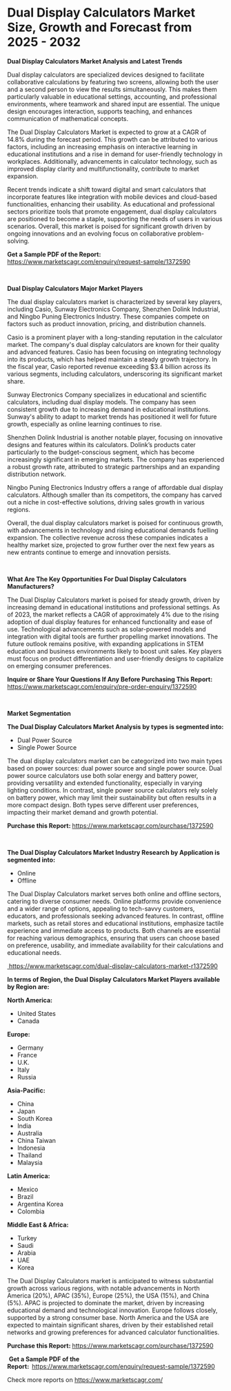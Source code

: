 <p><h1>Dual Display Calculators Market Size, Growth and Forecast from 2025 - 2032</h1></p><p><strong>Dual Display Calculators Market Analysis and Latest Trends</strong></p>
<p><p>Dual display calculators are specialized devices designed to facilitate collaborative calculations by featuring two screens, allowing both the user and a second person to view the results simultaneously. This makes them particularly valuable in educational settings, accounting, and professional environments, where teamwork and shared input are essential. The unique design encourages interaction, supports teaching, and enhances communication of mathematical concepts.</p><p>The Dual Display Calculators Market is expected to grow at a CAGR of 14.8% during the forecast period. This growth can be attributed to various factors, including an increasing emphasis on interactive learning in educational institutions and a rise in demand for user-friendly technology in workplaces. Additionally, advancements in calculator technology, such as improved display clarity and multifunctionality, contribute to market expansion. </p><p>Recent trends indicate a shift toward digital and smart calculators that incorporate features like integration with mobile devices and cloud-based functionalities, enhancing their usability. As educational and professional sectors prioritize tools that promote engagement, dual display calculators are positioned to become a staple, supporting the needs of users in various scenarios. Overall, this market is poised for significant growth driven by ongoing innovations and an evolving focus on collaborative problem-solving.</p></p>
<p><strong>Get a Sample PDF of the Report:&nbsp;</strong> <a href="https://www.marketscagr.com/enquiry/request-sample/1372590?utm_campaign=2754&utm_medium=2&utm_source=Github&utm_content=ia&utm_term=22032025&utm_id=dual-display-calculators">https://www.marketscagr.com/enquiry/request-sample/1372590</a></p>
<p>&nbsp;</p>
<p><strong>Dual Display Calculators Major Market Players</strong></p>
<p><p>The dual display calculators market is characterized by several key players, including Casio, Sunway Electronics Company, Shenzhen Dolink Industrial, and Ningbo Puning Electronics Industry. These companies compete on factors such as product innovation, pricing, and distribution channels.</p><p>Casio is a prominent player with a long-standing reputation in the calculator market. The company's dual display calculators are known for their quality and advanced features. Casio has been focusing on integrating technology into its products, which has helped maintain a steady growth trajectory. In the fiscal year, Casio reported revenue exceeding $3.4 billion across its various segments, including calculators, underscoring its significant market share.</p><p>Sunway Electronics Company specializes in educational and scientific calculators, including dual display models. The company has seen consistent growth due to increasing demand in educational institutions. Sunway's ability to adapt to market trends has positioned it well for future growth, especially as online learning continues to rise.</p><p>Shenzhen Dolink Industrial is another notable player, focusing on innovative designs and features within its calculators. Dolink’s products cater particularly to the budget-conscious segment, which has become increasingly significant in emerging markets. The company has experienced a robust growth rate, attributed to strategic partnerships and an expanding distribution network.</p><p>Ningbo Puning Electronics Industry offers a range of affordable dual display calculators. Although smaller than its competitors, the company has carved out a niche in cost-effective solutions, driving sales growth in various regions.</p><p>Overall, the dual display calculators market is poised for continuous growth, with advancements in technology and rising educational demands fuelling expansion. The collective revenue across these companies indicates a healthy market size, projected to grow further over the next few years as new entrants continue to emerge and innovation persists.</p></p>
<p>&nbsp;</p>
<p><strong>What Are The Key Opportunities For Dual Display Calculators Manufacturers?</strong></p>
<p><p>The Dual Display Calculators market is poised for steady growth, driven by increasing demand in educational institutions and professional settings. As of 2023, the market reflects a CAGR of approximately 4% due to the rising adoption of dual display features for enhanced functionality and ease of use. Technological advancements such as solar-powered models and integration with digital tools are further propelling market innovations. The future outlook remains positive, with expanding applications in STEM education and business environments likely to boost unit sales. Key players must focus on product differentiation and user-friendly designs to capitalize on emerging consumer preferences.</p></p>
<p><strong>Inquire or Share Your Questions If Any Before Purchasing This Report:</strong> <a href="https://www.marketscagr.com/enquiry/pre-order-enquiry/1372590?utm_campaign=2754&utm_medium=2&utm_source=Github&utm_content=ia&utm_term=22032025&utm_id=dual-display-calculators">https://www.marketscagr.com/enquiry/pre-order-enquiry/1372590</a></p>
<p>&nbsp;</p>
<p><strong>Market Segmentation</strong></p>
<p><strong>The Dual Display Calculators Market Analysis by types is segmented into:</strong></p>
<p><ul><li>Dual Power Source</li><li>Single Power Source</li></ul></p>
<p><p>The dual display calculators market can be categorized into two main types based on power sources: dual power source and single power source. Dual power source calculators use both solar energy and battery power, providing versatility and extended functionality, especially in varying lighting conditions. In contrast, single power source calculators rely solely on battery power, which may limit their sustainability but often results in a more compact design. Both types serve different user preferences, impacting their market demand and growth potential.</p></p>
<p><strong>Purchase this Report:&nbsp;</strong><a href="https://www.marketscagr.com/purchase/1372590?utm_campaign=2754&utm_medium=2&utm_source=Github&utm_content=ia&utm_term=22032025&utm_id=dual-display-calculators">https://www.marketscagr.com/purchase/1372590</a></p>
<p>&nbsp;</p>
<p><strong>The Dual Display Calculators Market Industry Research by Application is segmented into:</strong></p>
<p><ul><li>Online</li><li>Offline</li></ul></p>
<p><p>The Dual Display Calculators market serves both online and offline sectors, catering to diverse consumer needs. Online platforms provide convenience and a wider range of options, appealing to tech-savvy customers, educators, and professionals seeking advanced features. In contrast, offline markets, such as retail stores and educational institutions, emphasize tactile experience and immediate access to products. Both channels are essential for reaching various demographics, ensuring that users can choose based on preference, usability, and immediate availability for their calculations and educational needs.</p></p>
<p><a href="https://www.marketscagr.com/dual-display-calculators-market-r1372590?utm_campaign=2754&utm_medium=2&utm_source=Github&utm_content=ia&utm_term=22032025&utm_id=dual-display-calculators">&nbsp;https://www.marketscagr.com/dual-display-calculators-market-r1372590</a></p>
<p><strong>In terms of Region, the Dual Display Calculators Market Players available by Region are:</strong></p>
<p>
    <p> <strong> North America: </strong>
        <ul>
            <li>United States</li>
            <li>Canada</li>
        </ul>
        </p> 
    <p> <strong> Europe: </strong>
        <ul>
            <li>Germany</li>
            <li>France</li>
            <li>U.K.</li>
            <li>Italy</li>
            <li>Russia</li>
        </ul>
        </p> 
    <p> <strong> Asia-Pacific: </strong>
        <ul>
            <li>China</li>
            <li>Japan</li>
            <li>South Korea</li>
            <li>India</li>
            <li>Australia</li>
            <li>China Taiwan</li>
            <li>Indonesia</li>
            <li>Thailand</li>
            <li>Malaysia</li>
        </ul>
        </p> 
    <p> <strong> Latin America: </strong>
        <ul>
            <li>Mexico</li>
            <li>Brazil</li>
            <li>Argentina Korea</li>
            <li>Colombia</li>
        </ul>
        </p> 
    <p> <strong> Middle East & Africa: </strong>
        <ul>
            <li>Turkey</li>
            <li>Saudi</li>
            <li>Arabia</li>
            <li>UAE</li>
            <li>Korea</li>
        </ul>
    </p>
    </p>
<p><p>The Dual Display Calculators market is anticipated to witness substantial growth across various regions, with notable advancements in North America (20%), APAC (35%), Europe (25%), the USA (15%), and China (5%). APAC is projected to dominate the market, driven by increasing educational demand and technological innovation. Europe follows closely, supported by a strong consumer base. North America and the USA are expected to maintain significant shares, driven by their established retail networks and growing preferences for advanced calculator functionalities.</p></p>
<p><strong>Purchase this Report: </strong><a href="https://www.marketscagr.com/purchase/1372590?utm_campaign=2754&utm_medium=2&utm_source=Github&utm_content=ia&utm_term=22032025&utm_id=dual-display-calculators">https://www.marketscagr.com/purchase/1372590</a></p>
<p>&nbsp;<strong>Get a Sample PDF of the Report:&nbsp;&nbsp;</strong><a href="https://www.marketscagr.com/enquiry/request-sample/1372590?utm_campaign=2754&utm_medium=2&utm_source=Github&utm_content=ia&utm_term=22032025&utm_id=dual-display-calculators">https://www.marketscagr.com/enquiry/request-sample/1372590</a></p>
<p><strong></strong></p>
<p>Check more reports on <a href="https://www.marketscagr.com/?utm_campaign=2754&utm_medium=2&utm_source=Github&utm_content=ia&utm_term=22032025&utm_id=dual-display-calculators">https://www.marketscagr.com/</a></p>